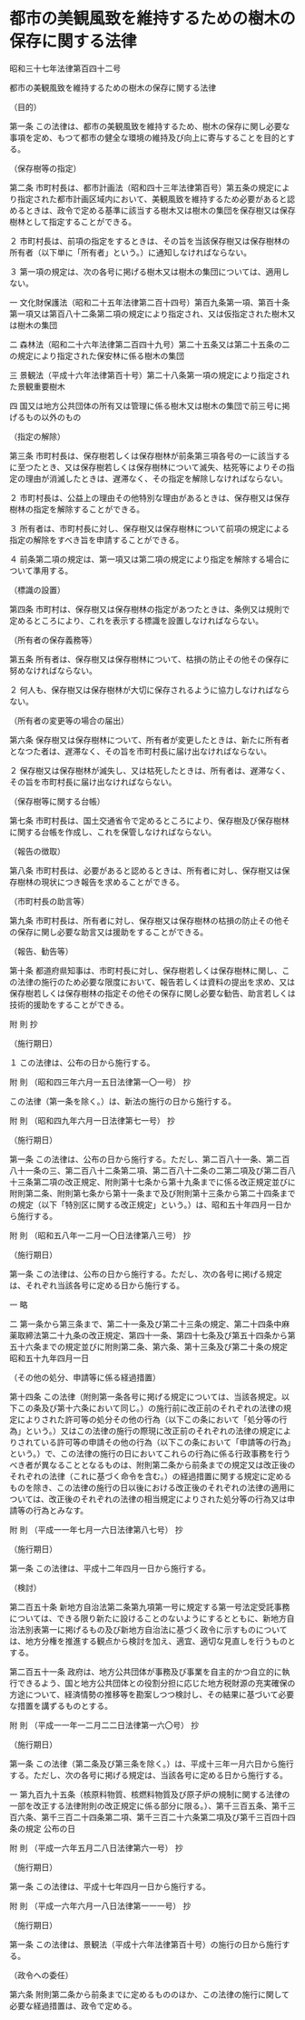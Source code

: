 # 都市の美観風致を維持するための樹木の保存に関する法律

昭和三十七年法律第百四十二号

都市の美観風致を維持するための樹木の保存に関する法律

（目的）

第一条 この法律は、都市の美観風致を維持するため、樹木の保存に関し必要な事項を定め、もつて都市の健全な環境の維持及び向上に寄与することを目的とする。

（保存樹等の指定）

第二条 市町村長は、都市計画法（昭和四十三年法律第百号）第五条の規定により指定された都市計画区域内において、美観風致を維持するため必要があると認めるときは、政令で定める基準に該当する樹木又は樹木の集団を保存樹又は保存樹林として指定することができる。

２ 市町村長は、前項の指定をするときは、その旨を当該保存樹又は保存樹林の所有者（以下単に「所有者」という。）に通知しなければならない。

３ 第一項の規定は、次の各号に掲げる樹木又は樹木の集団については、適用しない。

一 文化財保護法（昭和二十五年法律第二百十四号）第百九条第一項、第百十条第一項又は第百八十二条第二項の規定により指定され、又は仮指定された樹木又は樹木の集団

二 森林法（昭和二十六年法律第二百四十九号）第二十五条又は第二十五条の二の規定により指定された保安林に係る樹木の集団

三 景観法（平成十六年法律第百十号）第二十八条第一項の規定により指定された景観重要樹木

四 国又は地方公共団体の所有又は管理に係る樹木又は樹木の集団で前三号に掲げるもの以外のもの

（指定の解除）

第三条 市町村長は、保存樹若しくは保存樹林が前条第三項各号の一に該当するに至つたとき、又は保存樹若しくは保存樹林について滅失、枯死等によりその指定の理由が消滅したときは、遅滞なく、その指定を解除しなければならない。

２ 市町村長は、公益上の理由その他特別な理由があるときは、保存樹又は保存樹林の指定を解除することができる。

３ 所有者は、市町村長に対し、保存樹又は保存樹林について前項の規定による指定の解除をすべき旨を申請することができる。

４ 前条第二項の規定は、第一項又は第二項の規定により指定を解除する場合について準用する。

（標識の設置）

第四条 市町村は、保存樹又は保存樹林の指定があつたときは、条例又は規則で定めるところにより、これを表示する標識を設置しなければならない。

（所有者の保存義務等）

第五条 所有者は、保存樹又は保存樹林について、枯損の防止その他その保存に努めなければならない。

２ 何人も、保存樹又は保存樹林が大切に保存されるように協力しなければならない。

（所有者の変更等の場合の届出）

第六条 保存樹又は保存樹林について、所有者が変更したときは、新たに所有者となつた者は、遅滞なく、その旨を市町村長に届け出なければならない。

２ 保存樹又は保存樹林が滅失し、又は枯死したときは、所有者は、遅滞なく、その旨を市町村長に届け出なければならない。

（保存樹等に関する台帳）

第七条 市町村長は、国土交通省令で定めるところにより、保存樹及び保存樹林に関する台帳を作成し、これを保管しなければならない。

（報告の徴取）

第八条 市町村長は、必要があると認めるときは、所有者に対し、保存樹又は保存樹林の現状につき報告を求めることができる。

（市町村長の助言等）

第九条 市町村長は、所有者に対し、保存樹又は保存樹林の枯損の防止その他その保存に関し必要な助言又は援助をすることができる。

（報告、勧告等）

第十条 都道府県知事は、市町村長に対し、保存樹若しくは保存樹林に関し、この法律の施行のため必要な限度において、報告若しくは資料の提出を求め、又は保存樹若しくは保存樹林の指定その他その保存に関し必要な勧告、助言若しくは技術的援助をすることができる。

附 則 抄

（施行期日）

１ この法律は、公布の日から施行する。

附 則 （昭和四三年六月一五日法律第一〇一号） 抄

この法律（第一条を除く。）は、新法の施行の日から施行する。

附 則 （昭和四九年六月一日法律第七一号） 抄

（施行期日）

第一条 この法律は、公布の日から施行する。ただし、第二百八十一条、第二百八十一条の三、第二百八十二条第二項、第二百八十二条の二第二項及び第二百八十三条第二項の改正規定、附則第十七条から第十九条までに係る改正規定並びに附則第二条、附則第七条から第十一条まで及び附則第十三条から第二十四条までの規定（以下「特別区に関する改正規定」という。）は、昭和五十年四月一日から施行する。

附 則 （昭和五八年一二月一〇日法律第八三号） 抄

（施行期日）

第一条 この法律は、公布の日から施行する。ただし、次の各号に掲げる規定は、それぞれ当該各号に定める日から施行する。

一 略

二 第一条から第三条まで、第二十一条及び第二十三条の規定、第二十四条中麻薬取締法第二十九条の改正規定、第四十一条、第四十七条及び第五十四条から第五十六条までの規定並びに附則第二条、第六条、第十三条及び第二十条の規定 昭和五十九年四月一日

（その他の処分、申請等に係る経過措置）

第十四条 この法律（附則第一条各号に掲げる規定については、当該各規定。以下この条及び第十六条において同じ。）の施行前に改正前のそれぞれの法律の規定によりされた許可等の処分その他の行為（以下この条において「処分等の行為」という。）又はこの法律の施行の際現に改正前のそれぞれの法律の規定によりされている許可等の申請その他の行為（以下この条において「申請等の行為」という。）で、この法律の施行の日においてこれらの行為に係る行政事務を行うべき者が異なることとなるものは、附則第二条から前条までの規定又は改正後のそれぞれの法律（これに基づく命令を含む。）の経過措置に関する規定に定めるものを除き、この法律の施行の日以後における改正後のそれぞれの法律の適用については、改正後のそれぞれの法律の相当規定によりされた処分等の行為又は申請等の行為とみなす。

附 則 （平成一一年七月一六日法律第八七号） 抄

（施行期日）

第一条 この法律は、平成十二年四月一日から施行する。

（検討）

第二百五十条 新地方自治法第二条第九項第一号に規定する第一号法定受託事務については、できる限り新たに設けることのないようにするとともに、新地方自治法別表第一に掲げるもの及び新地方自治法に基づく政令に示すものについては、地方分権を推進する観点から検討を加え、適宜、適切な見直しを行うものとする。

第二百五十一条 政府は、地方公共団体が事務及び事業を自主的かつ自立的に執行できるよう、国と地方公共団体との役割分担に応じた地方税財源の充実確保の方途について、経済情勢の推移等を勘案しつつ検討し、その結果に基づいて必要な措置を講ずるものとする。

附 則 （平成一一年一二月二二日法律第一六〇号） 抄

（施行期日）

第一条 この法律（第二条及び第三条を除く。）は、平成十三年一月六日から施行する。ただし、次の各号に掲げる規定は、当該各号に定める日から施行する。

一 第九百九十五条（核原料物質、核燃料物質及び原子炉の規制に関する法律の一部を改正する法律附則の改正規定に係る部分に限る。）、第千三百五条、第千三百六条、第千三百二十四条第二項、第千三百二十六条第二項及び第千三百四十四条の規定 公布の日

附 則 （平成一六年五月二八日法律第六一号） 抄

（施行期日）

第一条 この法律は、平成十七年四月一日から施行する。

附 則 （平成一六年六月一八日法律第一一一号） 抄

（施行期日）

第一条 この法律は、景観法（平成十六年法律第百十号）の施行の日から施行する。

（政令への委任）

第六条 附則第二条から前条までに定めるもののほか、この法律の施行に関して必要な経過措置は、政令で定める。
